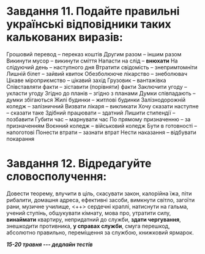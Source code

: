 Завдання 11. Подайте правильні українські відповідники таких калькованих виразів:
===

Грошовий перевод – переказ коштів
Другим разом – іншим разом
Викинути мусор – викинути сміття
Напасти на слід – **внюхати**
На слідуючий день – наступного дня
Втратити свідомість – знепримтомніти
Лишній білет – зайвий квиток
Обезболююче лікарство – знеболювач
Цікаве міроприємство – цікавий захід
Грузовик – вантажівка
Співставляти факти – зіставити (порівняти) факти
Заключити угоду – укласти угоду
Згідно до планів – згідно з планами
Думки співпадають – думки збігаються
Жилі будинки – житлові будинки
Залізнодорожній коледж – залізничний
Визвати лікаря – викликати
Хочу сказати наступне – сказати таке
Здібний працювати – здатний
Лишити стипендії – позбавити
Губити час – марнувати час
По прямому призначенню – за призначенням
Воєнний коледж – військовий коледж
Бути в готовності – напоготові
Понести втрати – зазнати втрат
Нести наказання – відбувати покарання

Завдання 12. Відредагуйте словосполучення:
===

Довести теорему, влучити в ціль, скасувати закон, калорійна їжа, піти рибалити, домашня адреса, ефективні
засоби, вимкнути світло, загоїти рани, музичне училище, <++> сердечні краплі,
натиснути на гальма, учений ступінь, обшукувати кімнату, мова про,
утратити силу, **винаймати** квартиру, непридатний до служби, **здати чергування**,
знешкодити противника, **у справах служби**, смуга перешкод, абсолютно правильно,
переміщення за службою, книжковий ярмарок.

***15-20 травня --- дедлайн тестів***
